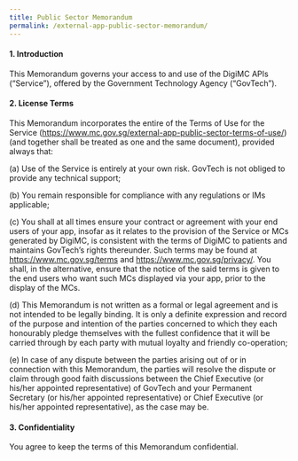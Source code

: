 ```yaml
---
title: Public Sector Memorandum
permalink: /external-app-public-sector-memorandum/
---
```

#### 1. Introduction

This Memorandum governs your access to and use of the DigiMC APIs (“Service”), offered by the Government Technology Agency (“GovTech”). 

#### 2. License Terms

This Memorandum incorporates the entire of the Terms of Use for the Service (<a href="/external-app-public-sector-terms-of-use/">https://www.mc.gov.sg/external-app-public-sector-terms-of-use/</a>) (and together shall be treated as one and the same document), provided always that:

(a)	Use of the Service is entirely at your own risk. GovTech is not obliged to provide any technical support;

(b)	You remain responsible for compliance with any regulations or IMs applicable;

(c)	You shall at all times ensure your contract or agreement with your end users of your app, insofar as it relates to the provision of the Service or MCs generated by DigiMC, is consistent with the terms of DigiMC to patients and maintains GovTech’s rights thereunder. Such terms may be found at https://www.mc.gov.sg/terms and https://www.mc.gov.sg/privacy/. You shall, in the alternative, ensure that the notice of the said terms is given to the end users who want such MCs displayed via your app, prior to the display of the MCs.

(d)	This Memorandum is not written as a formal or legal agreement and is not intended to be legally binding. It is only a definite expression and record of the purpose and intention of the parties concerned to which they each honourably pledge themselves with the fullest confidence that it will be carried through by each party with mutual loyalty and friendly co-operation;

(e)	In case of any dispute between the parties arising out of or in connection with this Memorandum, the parties will resolve the dispute or claim through good faith discussions between the Chief Executive (or his/her appointed representative) of GovTech and your Permanent Secretary (or his/her appointed representative) or Chief Executive (or his/her appointed representative), as the case may be.

#### 3. Confidentiality

You agree to keep the terms of this Memorandum confidential.